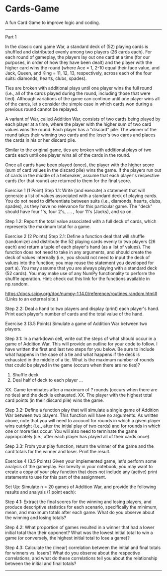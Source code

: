 # Cards-Game
A fun Card Game to improve logic and coding.

----------------------------------------------------------------------------------------------------------------------------------------

Part 1

In the classic card game War, a standard deck of (52) playing cards is shuffled and distributed evenly among two players (26 cards each). For each round of gameplay, the players lay out one card at a time (for our purposes, in order of how they have been dealt) and the player with the higher card wins the round (where Ace = 1, 2-10 equal their face value, and Jack, Queen, and King = 11, 12, 13, respectively, across each of the four suits: diamonds, hearts, clubs, spades).


Ties are broken with additional plays until one player wins the full round
(i.e., all of the cards played during the round, including those that were tied). Although variations of the game can continue until one player wins all of the cards, let's consider the simple case in which cards won during a previous round cannot be replayed.

A variant of War, called Addition War, consists of two cards being played by each player at a time, where the player with the higher sum of two card values wins the round. Each player has a "discard" pile. The winner of the round takes their winning two cards and the loser's two cards and places the cards in his or her discard pile.


Similar to the original game, ties are broken with additional plays of two cards each until one player wins all of the cards in the round.

Once all cards have been played (once), the player with the higher score (sum of card values in the discard pile) wins the game. If the players run out of cards in the middle of a tiebreaker, assume that each player's respective cards (for that round) are returned to them for the final score.

Exercise 1 (1 Point)
Step 1.1: Write (and execute) a statement that will generate a list of values associated with a standard deck of playing cards. You do not need to differentiate between suits (i.e., diamonds, hearts, clubs, spades), as they have no relevance for this particular game. The "deck" should have four 1's, four 2's, .... , four 11's (Jacks), and so on.

Step 1.2: Report the total value associated with a full deck of cards, which represents the maximum total for a game.

Exercise 2 (2 Points)
Step 2.1: Define a function deal that will shuffle (randomize) and distribute the 52 playing cards evenly to two players (26 each) and return a tuple of each player's hand (as a list of values). The function does not need to take in any arguments, and should create the deck of values internally (i.e., you should not need to input the deck of values into the function; you may reuse the statement you developed for part a). You may assume that you are always playing with a standard deck (52 cards). You may make use of any NumPy functionality to perform the shuffle operation. Hint: check out this link for the functions available in np.random. 

https://docs.scipy.org/doc/numpy-1.14.0/reference/routines.random.html# (Links to an external site.)

Step 2.2: Deal a hand to two players and display (print) each player's hand. Print each player's number of cards and the total value of the hand.

Exercise 3 (3.5 Points)
Simulate a game of Addition War between two players.

Step 3.1: In a markdown cell, write out the steps of what should occur in a game of Addition War. This will provide an outline for your code to follow. I have written the first and last two steps for you below. Be sure to include what happens in the case of a tie and what happens if the deck is exhausted in the middle of a tie. What is the maximum number of rounds that could be played in the game (occurs when there are no ties)?
1. Shuffle deck
2. Deal half of deck to each player
...

XX. Game terminates after a maximum of _?_ rounds (occurs when there are no ties) and the deck is exhausted.
XX. The player with the highest total card points (in their discard pile) wins the game.

Step 3.2: Define a function play that will simulate a single game of Addition War between two players. This function will have no arguments. As written above, note that you will need to account for rounds in which a given player wins outright (i.e., after the initial play of two cards) and for rounds in which one or more ties occur. You will also need to terminate the game appropriately (i.e., after each player has played all of their cards once).

Step 3.3: From your play function, return the winner of the game and the card totals for the winner and loser. Print the result.

Exercise 4 (3.5 Points)
Given your implemented game, let's perform some analysis of the gameplay. For brevity in your notebook, you may want to create a copy of your play function that does not include any (active) print statements to use for this part of the assignment.

Set Up: Simulate n = 20 games of Addition War, and provide the following results and analysis (1 point each):

Step 4.1: Extract the final scores for the winning and losing players, and produce descriptive statistics for each scenario, specifically the
minimum, mean, and maximum totals after each game. What do you observe about the winning and losing totals?

Step 4.2: What proportion of games resulted in a winner that had a lower initial total than their opponent? What was the lowest initial total to win a
game (or conversely, the highest initial total to lose a game)?

Step 4.3: Calculate the (linear) correlation between the initial and final totals for winners vs. losers? What do you observe about the respective
correlations, and what do these correlations tell you about the relationship between the initial and final totals?

----------------------------------------------------------------------------------------------------------------------------------------
